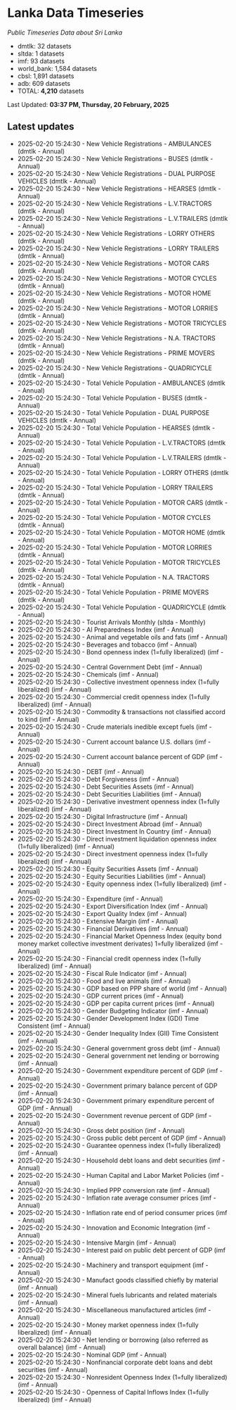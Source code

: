 # Lanka Data Timeseries
*Public Timeseries Data about Sri Lanka*

* dmtlk: 32 datasets
* sltda: 1 datasets
* imf: 93 datasets
* world_bank: 1,584 datasets
* cbsl: 1,891 datasets
* adb: 609 datasets
* TOTAL: **4,210** datasets

Last Updated: **03:37 PM, Thursday, 20 February, 2025**

## Latest updates

* 2025-02-20 15:24:30 - New Vehicle Registrations - AMBULANCES (dmtlk - Annual)
* 2025-02-20 15:24:30 - New Vehicle Registrations - BUSES (dmtlk - Annual)
* 2025-02-20 15:24:30 - New Vehicle Registrations - DUAL PURPOSE VEHICLES (dmtlk - Annual)
* 2025-02-20 15:24:30 - New Vehicle Registrations - HEARSES (dmtlk - Annual)
* 2025-02-20 15:24:30 - New Vehicle Registrations - L.V.TRACTORS (dmtlk - Annual)
* 2025-02-20 15:24:30 - New Vehicle Registrations - L.V.TRAILERS (dmtlk - Annual)
* 2025-02-20 15:24:30 - New Vehicle Registrations - LORRY OTHERS (dmtlk - Annual)
* 2025-02-20 15:24:30 - New Vehicle Registrations - LORRY TRAILERS (dmtlk - Annual)
* 2025-02-20 15:24:30 - New Vehicle Registrations - MOTOR CARS (dmtlk - Annual)
* 2025-02-20 15:24:30 - New Vehicle Registrations - MOTOR CYCLES (dmtlk - Annual)
* 2025-02-20 15:24:30 - New Vehicle Registrations - MOTOR HOME (dmtlk - Annual)
* 2025-02-20 15:24:30 - New Vehicle Registrations - MOTOR LORRIES (dmtlk - Annual)
* 2025-02-20 15:24:30 - New Vehicle Registrations - MOTOR TRICYCLES (dmtlk - Annual)
* 2025-02-20 15:24:30 - New Vehicle Registrations - N.A. TRACTORS (dmtlk - Annual)
* 2025-02-20 15:24:30 - New Vehicle Registrations - PRIME MOVERS (dmtlk - Annual)
* 2025-02-20 15:24:30 - New Vehicle Registrations - QUADRICYCLE (dmtlk - Annual)
* 2025-02-20 15:24:30 - Total Vehicle Population - AMBULANCES (dmtlk - Annual)
* 2025-02-20 15:24:30 - Total Vehicle Population - BUSES (dmtlk - Annual)
* 2025-02-20 15:24:30 - Total Vehicle Population - DUAL PURPOSE VEHICLES (dmtlk - Annual)
* 2025-02-20 15:24:30 - Total Vehicle Population - HEARSES (dmtlk - Annual)
* 2025-02-20 15:24:30 - Total Vehicle Population - L.V.TRACTORS (dmtlk - Annual)
* 2025-02-20 15:24:30 - Total Vehicle Population - L.V.TRAILERS (dmtlk - Annual)
* 2025-02-20 15:24:30 - Total Vehicle Population - LORRY OTHERS (dmtlk - Annual)
* 2025-02-20 15:24:30 - Total Vehicle Population - LORRY TRAILERS (dmtlk - Annual)
* 2025-02-20 15:24:30 - Total Vehicle Population - MOTOR CARS (dmtlk - Annual)
* 2025-02-20 15:24:30 - Total Vehicle Population - MOTOR CYCLES (dmtlk - Annual)
* 2025-02-20 15:24:30 - Total Vehicle Population - MOTOR HOME (dmtlk - Annual)
* 2025-02-20 15:24:30 - Total Vehicle Population - MOTOR LORRIES (dmtlk - Annual)
* 2025-02-20 15:24:30 - Total Vehicle Population - MOTOR TRICYCLES (dmtlk - Annual)
* 2025-02-20 15:24:30 - Total Vehicle Population - N.A. TRACTORS (dmtlk - Annual)
* 2025-02-20 15:24:30 - Total Vehicle Population - PRIME MOVERS (dmtlk - Annual)
* 2025-02-20 15:24:30 - Total Vehicle Population - QUADRICYCLE (dmtlk - Annual)
* 2025-02-20 15:24:30 - Tourist Arrivals Monthly (sltda - Monthly)
* 2025-02-20 15:24:30 - AI Preparedness Index (imf - Annual)
* 2025-02-20 15:24:30 - Animal and vegetable oils and fats (imf - Annual)
* 2025-02-20 15:24:30 - Beverages and tobacco (imf - Annual)
* 2025-02-20 15:24:30 - Bond openness index (1=fully liberalized) (imf - Annual)
* 2025-02-20 15:24:30 - Central Government Debt (imf - Annual)
* 2025-02-20 15:24:30 - Chemicals (imf - Annual)
* 2025-02-20 15:24:30 - Collective investment openness index (1=fully liberalized) (imf - Annual)
* 2025-02-20 15:24:30 - Commercial credit openness index (1=fully liberalized) (imf - Annual)
* 2025-02-20 15:24:30 - Commodity & transactions not classified accord to kind (imf - Annual)
* 2025-02-20 15:24:30 - Crude materials inedible except fuels (imf - Annual)
* 2025-02-20 15:24:30 - Current account balance U.S. dollars (imf - Annual)
* 2025-02-20 15:24:30 - Current account balance percent of GDP (imf - Annual)
* 2025-02-20 15:24:30 - DEBT (imf - Annual)
* 2025-02-20 15:24:30 - Debt Forgiveness (imf - Annual)
* 2025-02-20 15:24:30 - Debt Securities Assets (imf - Annual)
* 2025-02-20 15:24:30 - Debt Securities Liabilities (imf - Annual)
* 2025-02-20 15:24:30 - Derivative investment openness index (1=fully liberalized) (imf - Annual)
* 2025-02-20 15:24:30 - Digital Infrastructure (imf - Annual)
* 2025-02-20 15:24:30 - Direct Investment Abroad (imf - Annual)
* 2025-02-20 15:24:30 - Direct Investment In Country (imf - Annual)
* 2025-02-20 15:24:30 - Direct investment liquidation openness index (1=fully liberalized) (imf - Annual)
* 2025-02-20 15:24:30 - Direct investment openness index (1=fully liberalized) (imf - Annual)
* 2025-02-20 15:24:30 - Equity Securities Assets (imf - Annual)
* 2025-02-20 15:24:30 - Equity Securities Liabilities (imf - Annual)
* 2025-02-20 15:24:30 - Equity openness index (1=fully liberalized) (imf - Annual)
* 2025-02-20 15:24:30 - Expenditure (imf - Annual)
* 2025-02-20 15:24:30 - Export Diversification Index (imf - Annual)
* 2025-02-20 15:24:30 - Export Quality Index (imf - Annual)
* 2025-02-20 15:24:30 - Extensive Margin (imf - Annual)
* 2025-02-20 15:24:30 - Financial Derivatives (imf - Annual)
* 2025-02-20 15:24:30 - Financial Market Openness Index (equity bond money market collective investment derivates) 1=fully liberalized (imf - Annual)
* 2025-02-20 15:24:30 - Financial credit openness index (1=fully liberalized) (imf - Annual)
* 2025-02-20 15:24:30 - Fiscal Rule Indicator (imf - Annual)
* 2025-02-20 15:24:30 - Food and live animals (imf - Annual)
* 2025-02-20 15:24:30 - GDP based on PPP share of world (imf - Annual)
* 2025-02-20 15:24:30 - GDP current prices (imf - Annual)
* 2025-02-20 15:24:30 - GDP per capita current prices (imf - Annual)
* 2025-02-20 15:24:30 - Gender Budgeting Indicator (imf - Annual)
* 2025-02-20 15:24:30 - Gender Development Index (GDI) Time Consistent (imf - Annual)
* 2025-02-20 15:24:30 - Gender Inequality Index (GII) Time Consistent (imf - Annual)
* 2025-02-20 15:24:30 - General government gross debt (imf - Annual)
* 2025-02-20 15:24:30 - General government net lending or borrowing (imf - Annual)
* 2025-02-20 15:24:30 - Government expenditure percent of GDP (imf - Annual)
* 2025-02-20 15:24:30 - Government primary balance percent of GDP (imf - Annual)
* 2025-02-20 15:24:30 - Government primary expenditure percent of GDP (imf - Annual)
* 2025-02-20 15:24:30 - Government revenue percent of GDP (imf - Annual)
* 2025-02-20 15:24:30 - Gross debt position (imf - Annual)
* 2025-02-20 15:24:30 - Gross public debt percent of GDP (imf - Annual)
* 2025-02-20 15:24:30 - Guarantee openness index (1=fully liberalized) (imf - Annual)
* 2025-02-20 15:24:30 - Household debt loans and debt securities (imf - Annual)
* 2025-02-20 15:24:30 - Human Capital and Labor Market Policies (imf - Annual)
* 2025-02-20 15:24:30 - Implied PPP conversion rate (imf - Annual)
* 2025-02-20 15:24:30 - Inflation rate average consumer prices (imf - Annual)
* 2025-02-20 15:24:30 - Inflation rate end of period consumer prices (imf - Annual)
* 2025-02-20 15:24:30 - Innovation and Economic Integration (imf - Annual)
* 2025-02-20 15:24:30 - Intensive Margin (imf - Annual)
* 2025-02-20 15:24:30 - Interest paid on public debt percent of GDP (imf - Annual)
* 2025-02-20 15:24:30 - Machinery and transport equipment (imf - Annual)
* 2025-02-20 15:24:30 - Manufact goods classified chiefly by material (imf - Annual)
* 2025-02-20 15:24:30 - Mineral fuels lubricants and related materials (imf - Annual)
* 2025-02-20 15:24:30 - Miscellaneous manufactured articles (imf - Annual)
* 2025-02-20 15:24:30 - Money market openness index (1=fully liberalized) (imf - Annual)
* 2025-02-20 15:24:30 - Net lending or borrowing (also referred as overall balance) (imf - Annual)
* 2025-02-20 15:24:30 - Nominal GDP (imf - Annual)
* 2025-02-20 15:24:30 - Nonfinancial corporate debt loans and debt securities (imf - Annual)
* 2025-02-20 15:24:30 - Nonresident Openness Index (1=fully liberalized) (imf - Annual)
* 2025-02-20 15:24:30 - Openness of Capital Inflows Index (1=fully liberalized) (imf - Annual)